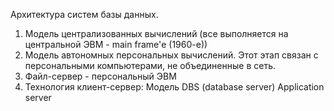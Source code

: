 Архитектура систем базы данных.

1. Модель централизованных вычислений (все выполняется на центральной ЭВМ - main frame'е (1960-е))
2. Модель автономных персональных вычислений. Этот этап связан с персональными компьютерами, не объединенные в сеть.
3. Файл-сервер - персональный ЭВМ
4. Технология клиент-сервер:
Модель DBS (database server)
Application server